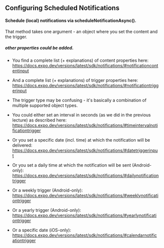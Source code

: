 ## Configuring Scheduled Notifications
#### Schedule (local) notifications via scheduleNotificationAsync().

That method takes one argument - an object where you set the content and the trigger.

##### other properties could be added.

- You find a complete list (+ explanations) of content properties here: https://docs.expo.dev/versions/latest/sdk/notifications/#notificationcontentinput

- And a complete list (+ explanations) of trigger properties here: https://docs.expo.dev/versions/latest/sdk/notifications/#notificationtriggerinput

- The trigger type may be confusing - it's basically a combination of multiple supported object types.

- You could either set an interval in seconds (as we did in the previous lecture) as described here: https://docs.expo.dev/versions/latest/sdk/notifications/#timeintervalnotificationtrigger

- Or you set a specific date (incl. time) at which the notification will be delivered: https://docs.expo.dev/versions/latest/sdk/notifications/#datetriggerinput

- Or you set a daily time at which the notification will be sent (Android-only): https://docs.expo.dev/versions/latest/sdk/notifications/#dailynotificationtrigger

- Or a weekly trigger (Android-only): https://docs.expo.dev/versions/latest/sdk/notifications/#weeklynotificationtrigger

- Or a yearly trigger (Android-only): https://docs.expo.dev/versions/latest/sdk/notifications/#yearlynotificationtrigger

- Or a specific date (iOS-only): https://docs.expo.dev/versions/latest/sdk/notifications/#calendarnotificationtrigger